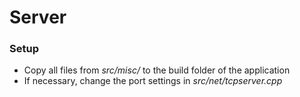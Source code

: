 # Server

### Setup
- Copy all files from *src/misc/* to the build folder of the application
- If necessary, change the port settings in *src/net/tcpserver.cpp*
